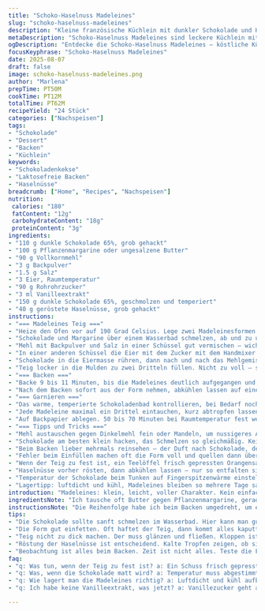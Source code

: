 ```yaml
---
title: "Schoko-Haselnuss Madeleines"
slug: "schoko-haselnuss-madeleines"
description: "Kleine französische Küchlein mit dunkler Schokolade und Haselnüssen. Der Teig kombiniert geschmolzene Zartbitterschokolade mit Butter, Eier und Zucker für eine saftige Textur. Die Haselnüsse werden geröstet und grob gehackt, um Kontrast zu schaffen. Backzeit ist auf das typische Aufquellen der Madeleines optimiert, dabei auf Farbe und Federleichtheit achten. Das Schokoladendippen verleiht einen knackigen Überzug, der beim Abkühlen fest wird. Variationen mit Mandelmehl und Honig geben eine leichte Aromaveränderung. Ohne Milchprodukte, also gut geeignet bei Laktoseempfindlichkeit. Wichtig ist die richtige Temperierung der Schokolade zum Tunken, damit der Glanz hält und das Aroma voll zur Geltung kommt."
metaDescription: "Schoko-Haselnuss Madeleines sind leckere Küchlein mit dunkler Schokolade und Haselnüssen, perfekt für einen kleinen Genussmoment."
ogDescription: "Entdecke die Schoko-Haselnuss Madeleines – köstliche Küchlein, saftig und knusprig, ideal für Schokoladenliebhaber."
focusKeyphrase: "Schoko-Haselnuss Madeleines"
date: 2025-08-07
draft: false
image: schoko-haselnuss-madeleines.png
author: "Marlena"
prepTime: PT50M
cookTime: PT12M
totalTime: PT62M
recipeYield: "24 Stück"
categories: ["Nachspeisen"]
tags:
- "Schokolade"
- "Dessert"
- "Backen"
- "Küchlein"
keywords:
- "Schokoladenkekse"
- "Laktosefreie Backen"
- "Haselnüsse"
breadcrumb: ["Home", "Recipes", "Nachspeisen"]
nutrition: 
 calories: "180"
 fatContent: "12g"
 carbohydrateContent: "18g"
 proteinContent: "3g"
ingredients:
- "110 g dunkle Schokolade 65%, grob gehackt"
- "100 g Pflanzenmargarine oder ungesalzene Butter"
- "90 g Vollkornmehl"
- "3 g Backpulver"
- "1.5 g Salz"
- "3 Eier, Raumtemperatur"
- "90 g Rohrohrzucker"
- "3 ml Vanilleextrakt"
- "150 g dunkle Schokolade 65%, geschmolzen und temperiert"
- "40 g geröstete Haselnüsse, grob gehackt"
instructions:
- "=== Madeleines Teig ==="
- "Heize den Ofen vor auf 190 Grad Celsius. Lege zwei Madeleinesformen mit reichlich Butter aus, sonst haftet der Teig – eine Ecke, die ich oft vergessen habe, leidvoll gelernt."
- "Schokolade und Margarine über einem Wasserbad schmelzen, ab und zu umrühren, bis alles homogen ist. Nicht zu heiß werden lassen, sonst riskiert man den Fettaufschlag – ich überprüfe das mit Fingerkontakt, es soll warm, aber kein Dampf."
- "Mehl mit Backpulver und Salz in einer Schüssel gut vermischen – wichtig, weil das Backpulver sonst verklumpen kann und der Aufgang beeinträchtigt wird."
- "In einer anderen Schüssel die Eier mit dem Zucker mit dem Handmixer 2-3 Minuten schaumig schlagen, bis die Masse blass und dickflüssig ist. So merkt man, wann ausreichend Luft für das Aufgehen eingearbeitet wurde; hier lohnt es sich, nicht zu sparen."
- "Schokolade in die Eiermasse rühren, dann nach und nach das Mehlgemisch unterziehen, dabei vorsichtig, nur so viel wie nötig, damit die Luftigkeit erhalten bleibt. Der Teig soll glänzen und fließen, nicht dick sein wie Kuchenmasse."
- "Teig locker in die Mulden zu zwei Dritteln füllen. Nicht zu voll – sonst gibt es keinen charakteristischen Buckel, der bei Madeleines das Geschenk ist."
- "=== Backen ==="
- "Backe 9 bis 11 Minuten, bis die Madeleines deutlich aufgegangen und an den Seiten goldbraun sind. Ein Test mit der feuchten Fingerspitze: Der Teig sollte federnd antworten, noch leicht feucht im Inneren, nicht trocken. Backzeit nicht überziehen, sonst werden sie hart."
- "Nach dem Backen sofort aus der Form nehmen, abkühlen lassen auf einem Gitter, mindestens 45 Minuten. Am besten einen Moment warten, dann löst sich der typische Geschmack voll, hat sich gesetzt."
- "=== Garnieren ==="
- "Das warme, temperierte Schokoladenbad kontrollieren, bei Bedarf nochmals vorsichtig schmelzen und Temperatur prüfen, damit beim Tunken die glänzende Oberfläche entsteht, nicht matt wird."
- "Jede Madeleine maximal ein Drittel eintauchen, kurz abtropfen lassen. Danach schnell die Oberfläche mit Haselnüssen bestreuen, bevor die Schokolade erstarrt – so haften sie besser und knuspern gut später."
- "Auf Backpapier ablegen. 50 bis 70 Minuten bei Raumtemperatur fest werden lassen. Kühlschrank vermeiden, dort verliert die Schokolade oft den Glanz und kann anlaufen."
- "=== Tipps und Tricks ==="
- "Mehl austauschen gegen Dinkelmehl fein oder Mandeln, um nussigeres Aroma zu erzielen. Zucker kann teilweise durch Honig ersetzt werden, er gibt Feuchtigkeit und Geschmack, aber den Teig nicht zu dünn machen."
- "Schokolade am besten klein hacken, das Schmelzen so gleichmäßig. Keine Billigschokolade verwenden, sonst schmeckt der ganze Teig fad und es stört die Konsistenz."
- "Beim Backen lieber mehrmals reinsehen – der Duft nach Schokolade, der bräunende Rand, das Geräusch vom aufspringenden Teig sagen dir, wann genau die Madeleines bereit sind."
- "Fehler beim Einfüllen machen oft die Form voll und quellen dann über, was ärgerlich aussieht. Mehr Fachkunde in der Portionierung ist sinnvoll."
- "Wenn der Teig zu fest ist, ein Teelöffel frisch gepressten Orangensaft reingeben, gibt Frische und macht ihn geschmeidiger ohne Verflüssigung."
- "Haselnüsse vorher rösten, dann abkühlen lassen – nur so entfalten sie ihr volles Aroma. Ohne Rösten schmeckt man kaum den Unterschied."
- "Temperatur der Schokolade beim Tunken auf Fingerspitzenwärme einstellen, sonst läuft sie davon oder klebt zu sehr."
- "Lagertipp: luftdicht und kühl, Madeleines bleiben so mehrere Tage saftig, sonst werden sie zäh."
introduction: "Madeleines: klein, leicht, voller Charakter. Kein einfaches Teigmischding, sondern ein kleines Kunstwerk aus Schokolade, Butter, Eiern und ein bisschen Mechanik. Ich habe aus diversen Versuchen gelernt, wie entscheidend die Temperaturkontrolle beim Schmelzen der Schokolade ist und wie wichtig es ist, nicht zu viel Mehl reinzukippen. Das Resultat? Außen knusprig, innen saftig, mit diesem typischen buckeligen Hügel, der das Auge freut und die Zunge. Das Tunken in dunkle Schokolade – da muss man hellwach sein, sonst wird’s klumpig oder matt. Haselnüsse machen den Unterschied: geröstet, grob gehackt. Der Crunch zum weichen Biss. Laktosefrei dank Pflanzenmargarine machbar, also auch was für Leute mit Unverträglichkeit oder einfach mutige Köche, die rumprobieren."
ingredientsNote: "Ich tausche oft Butter gegen Pflanzenmargarine, gerade wegen der Laktosefreiheit – funktioniert super, obwohl Butter den Geschmack etwas runder macht. Mehl nehme ich manchmal halb Vollkorn, das gibt tieferen Geschmack, aber die Madeleines werden etwas fester. Backpulver ist ein Muss, sonst wird’s zu kompakt. Statt Zucker gönne ich mir Rohrohrzucker, wegen weniger raffinierter Süße. Vanilleextrakt ist fast unverzichtbar – wer keine hat, kann Vanillezucker nehmen, aber nur dezent. Haselnüsse röste ich immer selbst, weil fertig geröstet oft ölig sind und Aroma verlieren. Für einen kleinen Twist habe ich mal einen Schuss Orangenlikör in den Teig gegeben, das passt erstaunlich gut und gibt Frische."
instructionsNote: "Die Reihenfolge habe ich beim Backen umgedreht, um effizienter zu sein: Erst Schokolade schmelzen, während der Ofen vorheizt, dann mit den trockenen Zutaten vermischen. Das Aufschlagen von Eiern und Zucker ist zentral: der Zuckerschaum sorgt für Volumen, nicht zu unterschätzen. Der gehackte Schokoladenanteil geht anschließend ins Ei, nicht andersherum – damit verhinderst du Klümpchen. Beim Backen höre ich auf andere Signale als nur Zeit, etwa Farbe und Federkraft des Teigs. Gleich nach dem Backen abnehmen – abwarten bis die Madeleines abgekühlt sind, sonst zerfallen sie gern beim Stürzen. Für die Garnitur Schokolade temperieren ist Arbeit, aber lohnt sich. Nie in zu heißer Schokolade tunken – das schmilzt den Keks und macht Dellen. Stattdessen eher Schokolade in kleinen Portionen immer wieder erwärmen. Frische, knackige Haselnüsse drüberstreuen sorgt für Crunch und optischen Kick. Beim Abkühlen alles komplett fest werden lassen, sonst bleibt der Schokobezug klebrig."
tips:
- "Die Schokolade sollte sanft schmelzen im Wasserbad. Hier kann man gut kontrollieren. Fingerprobe hilft. Es soll lauwarm sein, kein Dampf sticht."
- "Die Form gut einfetten. Oft haftet der Teig, dann kommt alles kaputt. Butter oder Margarine verwenden. Achte darauf, dass es genug ist, wirklich wichtig."
- "Teig nicht zu dick machen. Der muss glänzen und fließen. Kloppen ist wichtig. Der Zuckerschaum bringt Volumen. Ausreichend Luft einarbeiten für luftige Madeleines."
- "Röstung der Haselnüsse ist entscheidend. Kalte Tropfen zeigen, ob sie gut sind. Nur so kommt das Aroma zur Geltung. Kaputte Nüsse weiterverarbeiten. Schmecken fade."
- "Beobachtung ist alles beim Backen. Zeit ist nicht alles. Teste die Federn des Teigs. Goldbraun bedeutet perfekte Konsistenz. Zu lang backen führt zu trockenen Madeleines."
faq:
- "q: Was tun, wenn der Teig zu fest ist? a: Ein Schuss frisch gepresster Orangensaft macht ihn geschmeidiger. Achte darauf, nicht zu viel zu geben. Es geht um Balance."
- "q: Was, wenn die Schokolade matt wird? a: Temperatur muss abgestimmt sein. Fingerproben sind wichtig. Immer kleine Portionen schmelzen und prüfen. Aufpassen mit der Hitze."
- "q: Wie lagert man die Madeleines richtig? a: Luftdicht und kühl aufbewahren. Kühlung vermeiden, da Schokolade anläuft. Mehrere Tage frisch bleiben, wenn gut gelagert."
- "q: Ich habe keine Vanilleextrakt, was jetzt? a: Vanillezucker geht auch, aber vorsichtig dosieren. Geschmack bleibt dann filigran. Zu viel ist nicht förderlich. Sparsam verwenden."

---
```


